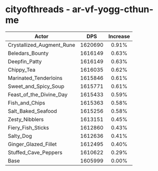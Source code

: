 # cityofthreads - ar-vf-yogg-cthun-me
| Actor | DPS | Increase |
|---|:---:|:---:|
|Crystallized_Augment_Rune|1620690|0.91%|
|Beledars_Bounty|1616149|0.63%|
|Deepfin_Patty|1616149|0.63%|
|Chippy_Tea|1616035|0.62%|
|Marinated_Tenderloins|1615846|0.61%|
|Sweet_and_Spicy_Soup|1615771|0.61%|
|Feast_of_the_Divine_Day|1615433|0.59%|
|Fish_and_Chips|1615363|0.58%|
|Salt_Baked_Seafood|1615256|0.58%|
|Zesty_Nibblers|1613151|0.45%|
|Fiery_Fish_Sticks|1612860|0.43%|
|Salty_Dog|1612636|0.41%|
|Ginger_Glazed_Fillet|1612495|0.40%|
|Stuffed_Cave_Peppers|1610622|0.29%|
|Base|1605999|0.00%|
